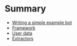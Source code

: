 # Summary

- [Writing a simple example bot](writing-an-example-bot.md)
- [Framework](framework.md)
- [User data](user-data.md)
- [Extractors](extractors.md)
